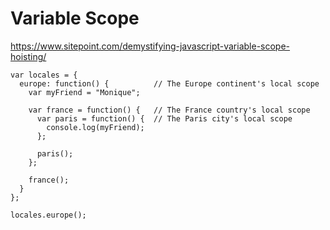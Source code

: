 # Variable Scope

https://www.sitepoint.com/demystifying-javascript-variable-scope-hoisting/  


```codes
var locales = {
  europe: function() {          // The Europe continent's local scope
    var myFriend = "Monique";

    var france = function() {   // The France country's local scope
      var paris = function() {  // The Paris city's local scope
        console.log(myFriend);
      };

      paris();
    };

    france();
  }
};

locales.europe();
``` 




